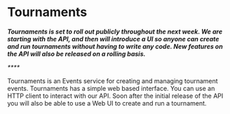# Tournaments

_**Tournaments is set to roll out publicly throughout the next week. We are starting with the API, and then will introduce a UI so anyone can create and run tournaments without having to write any code. New features on the API will also be released on a rolling basis.**_

_****_

Tournaments is an Events service for creating and managing tournament events. Tournaments has a simple web based interface. You can use an HTTP client to interact with our API. Soon after the initial release of the API you will also be able to use a Web UI to create and run a tournament.

